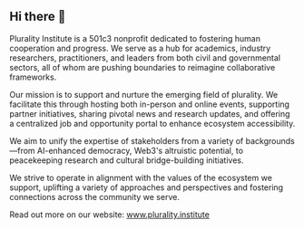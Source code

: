 ## Hi there 👋

Plurality Institute is a 501c3 nonprofit dedicated to fostering human cooperation and progress. We serve as a hub for academics, industry researchers, practitioners, and leaders from both civil and governmental sectors, all of whom are pushing boundaries to reimagine collaborative frameworks.

Our mission is to support and nurture the emerging field of plurality. We facilitate this through hosting both in-person and online events, supporting partner initiatives, sharing pivotal news and research updates, and offering a centralized job and opportunity portal to enhance ecosystem accessibility.

We aim to unify the expertise of stakeholders from a variety of backgrounds—from AI-enhanced democracy, Web3's altruistic potential, to peacekeeping research and cultural bridge-building initiatives.

We strive to operate in alignment with the values of the ecosystem we support, uplifting a variety of approaches and perspectives and fostering connections across the community we serve.

Read out more on our website: www.plurality.institute



<!--

**Here are some ideas to get you started:**

🙋‍♀️ A short introduction - what is your organization all about?
🌈 Contribution guidelines - how can the community get involved?
👩‍💻 Useful resources - where can the community find your docs? Is there anything else the community should know?
🍿 Fun facts - what does your team eat for breakfast?
🧙 Remember, you can do mighty things with the power of [Markdown](https://docs.github.com/github/writing-on-github/getting-started-with-writing-and-formatting-on-github/basic-writing-and-formatting-syntax)
-->
